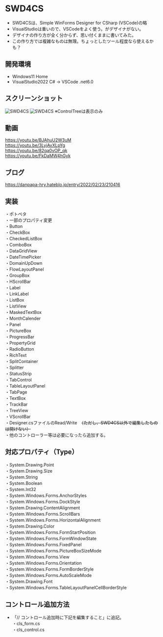 # SWD4CS
 * SWD4CSは、Simple WinForms Designer for CSharp (VSCode)の略  
 * VisualStudioは重いので、VSCodeをよく使う。がデザイナがない。  
 * デザイナの作り方が全く分からず、思い付くままに書いてみた。  
 * この作り方では複雑なものは無理。ちょっとしたツール程度なら使えるかも？
  
## 開発環境
 * Windows11 Home  
 * VisualStudio2022 C# → VSCode .net6.0
 
## スクリーンショット  
![SWD4CS](https://user-images.githubusercontent.com/86605611/152679486-e8f7bbed-69b4-4186-b402-35d7bd2fec8f.png)
![SWD4CS](https://user-images.githubusercontent.com/86605611/152784518-c135ec3a-e156-4163-8f8d-90cc023d8448.png)
※ControlTreeは表示のみ  


## 動画
 https://youtu.be/BJAhuU2W3uM  
 https://youtu.be/3LyjAvXLpYg  
 https://youtu.be/82qa0vOP_qk  
 https://youtu.be/FkDaMW4hGyk
 
## ブログ
 https://danpapa-hry.hateblo.jp/entry/2022/02/23/210416
 
## 実装
 ・ポトペタ  
 ・一部のプロパティ変更  
 ・Button  
 ・CheckBox  
 ・CheckedListBox  
 ・ComboBox  
 ・DataGridView  
 ・DateTimePicker  
 ・DomainUpDown  
 ・FlowLayoutPanel  
 ・GroupBox  
 ・HScrollBar  
 ・Label  
 ・LinkLabel  
 ・ListBox  
 ・ListView  
 ・MaskedTextBox  
 ・MonthCalender  
 ・Panel  
 ・PictureBox  
 ・ProgressBar  
 ・PropertyGrid  
 ・RadioButton  
 ・RichText  
 ・SplitContainer  
 ・Splitter  
 ・StatusStrip  
 ・TabControl  
 ・TableLayoutPanel  
 ・TabPage  
 ・TextBox  
 ・TrackBar  
 ・TreeView  
 ・VScrollBar  
 ・Designer.csファイルのRead/Write　~~（ただし、SWD4CS以外で編集したものは開けない）~~  
 ・他のコントローラー等は必要になったら追加する。

## 対応プロパティ（Type）
 ・System.Drawing.Point  
 ・System.Drawing.Size  
 ・System.String  
 ・System.Boolean  
 ・System.Int32  
 ・System.Windows.Forms.AnchorStyles  
 ・System.Windows.Forms.DockStyle  
 ・System.Drawing.ContentAlignment  
 ・System.Windows.Forms.ScrollBars  
 ・System.Windows.Forms.HorizontalAlignment  
 ・System.Drawing.Color  
 ・System.Windows.Forms.FormStartPosition  
 ・System.Windows.Forms.FormWindowState  
 ・System.Windows.Forms.FixedPanel  
 ・System.Windows.Forms.PictureBoxSizeMode  
 ・System.Windows.Forms.View  
 ・System.Windows.Forms.Orientation  
 ・System.Windows.Forms.FormBorderStyle  
 ・System.Windows.Forms.AutoScaleMode  
 ・System.Drawing.Font  
 ・System.Windows.Forms.TableLayoutPanelCellBorderStyle  

## コントロール追加方法 
 * 「// コントロール追加時に下記を編集すること」に追記。  
・cls_form.cs  
・cls_control.cs  

